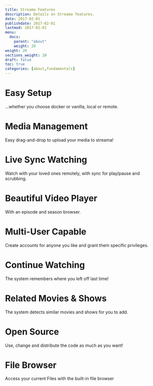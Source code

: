 ```yaml
---
title: Streama Features
description: Details on Streama features.
date: 2017-02-01
publishdate: 2017-02-01
lastmod: 2017-02-01
menu:
  docs:
    parent: "about"
    weight: 20
weight: 20
sections_weight: 20
draft: false
toc: true
categories: [about,fundamentals]
---
```


# Easy Setup

...whether you choose docker or vanilla, local or remote.


# Media Management

Easy drag-and-drop to upload your media to streama!


# Live Sync Watching

Watch with your loved ones remotely, with sync for play/pause and scrubbing.


# Beautiful Video Player

With an episode and season browser.


# Multi-User Capable

Create accounts for anyone you like and grant them specific privileges.


# Continue Watching

The system remembers where you left off last time!


# Related Movies & Shows

The system detects similar movies and shows for you to add.


# Open Source

Use, change and distribute the code as much as you want!


# File Browser

Access your current Files with the built-in file browser


